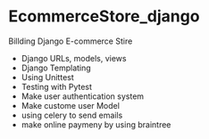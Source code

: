 # EcommerceStore_django

Billding Django E-commerce Stire
  - Django URLs, models, views
  - Django Templating
  - Using Unittest
  - Testing with Pytest
  - Make user authentication system
  - Make custome user Model
  - using celery to send emails
  - make online paymeny by using braintree
  
